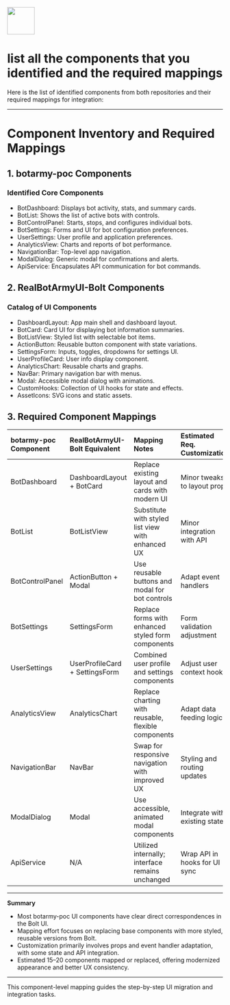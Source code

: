 <img src="https://r2cdn.perplexity.ai/pplx-full-logo-primary-dark%402x.png" style="height:64px;margin-right:32px"/>

# list all the components that you identified and the required mappings

Here is the list of identified components from both repositories and their required mappings for integration:

***

# Component Inventory and Required Mappings

## 1. botarmy-poc Components

### Identified Core Components

- BotDashboard: Displays bot activity, stats, and summary cards.
- BotList: Shows the list of active bots with controls.
- BotControlPanel: Starts, stops, and configures individual bots.
- BotSettings: Forms and UI for bot configuration preferences.
- UserSettings: User profile and application preferences.
- AnalyticsView: Charts and reports of bot performance.
- NavigationBar: Top-level app navigation.
- ModalDialog: Generic modal for confirmations and alerts.
- ApiService: Encapsulates API communication for bot commands.


## 2. RealBotArmyUI-Bolt Components

### Catalog of UI Components

- DashboardLayout: App main shell and dashboard layout.
- BotCard: Card UI for displaying bot information summaries.
- BotListView: Styled list with selectable bot items.
- ActionButton: Reusable button component with state variations.
- SettingsForm: Inputs, toggles, dropdowns for settings UI.
- UserProfileCard: User info display component.
- AnalyticsChart: Reusable charts and graphs.
- NavBar: Primary navigation bar with menus.
- Modal: Accessible modal dialog with animations.
- CustomHooks: Collection of UI hooks for state and effects.
- AssetIcons: SVG icons and static assets.


## 3. Required Component Mappings

| botarmy-poc Component | RealBotArmyUI-Bolt Equivalent | Mapping Notes | Estimated Req. Customization |
| :-- | :-- | :-- | :-- |
| BotDashboard | DashboardLayout + BotCard | Replace existing layout and cards with modern UI | Minor tweaks to layout props |
| BotList | BotListView | Substitute with styled list view with enhanced UX | Minor integration with API |
| BotControlPanel | ActionButton + Modal | Use reusable buttons and modal for bot controls | Adapt event handlers |
| BotSettings | SettingsForm | Replace forms with enhanced styled form components | Form validation adjustment |
| UserSettings | UserProfileCard + SettingsForm | Combined user profile and settings components | Adjust user context hooks |
| AnalyticsView | AnalyticsChart | Replace charting with reusable, flexible components | Adapt data feeding logic |
| NavigationBar | NavBar | Swap for responsive navigation with improved UX | Styling and routing updates |
| ModalDialog | Modal | Use accessible, animated modal components | Integrate with existing state |
| ApiService | N/A | Utilized internally; interface remains unchanged | Wrap API in hooks for UI sync |


***

**Summary**

- Most botarmy-poc UI components have clear direct correspondences in the Bolt UI.
- Mapping effort focuses on replacing base components with more styled, reusable versions from Bolt.
- Customization primarily involves props and event handler adaptation, with some state and API integration.
- Estimated 15–20 components mapped or replaced, offering modernized appearance and better UX consistency.

***

This component-level mapping guides the step-by-step UI migration and integration tasks.

